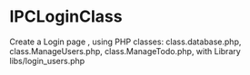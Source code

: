 # IPCLoginClass
Create a Login page , using PHP classes: class.database.php, class.ManageUsers.php, class.ManageTodo.php, with Library libs/login_users.php
